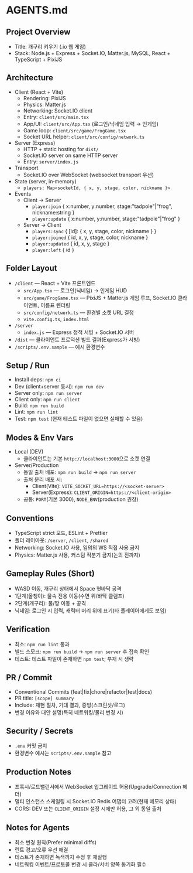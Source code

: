 # AGENTS.md

## Project Overview
- Title: 개구리 키우기 (.io 웹 게임)
- Stack: Node.js + Express + Socket.IO, Matter.js, MySQL, React + TypeScript + PixiJS

## Architecture
- Client (React + Vite)
  - Rendering: PixiJS
  - Physics: Matter.js
  - Networking: Socket.IO client
  - Entry: `client/src/main.tsx`
  - App/UI: `client/src/App.tsx` (로그인/닉네임 입력 → 인게임)
  - Game loop: `client/src/game/FrogGame.tsx`
  - Socket URL helper: `client/src/config/network.ts`
- Server (Express)
  - HTTP + static hosting for `dist/`
  - Socket.IO server on same HTTP server
  - Entry: `server/index.js`
- Transport
  - Socket.IO over WebSocket (websocket transport 우선)
- State (server, in‑memory)
  - `players: Map<socketId, { x, y, stage, color, nickname }>`
- Events
  - Client → Server
    - `player:join` { x:number, y:number, stage:"tadpole"|"frog", nickname:string }
    - `player:update` { x:number, y:number, stage:"tadpole"|"frog" }
  - Server → Client
    - `players:sync` { [id]: { x, y, stage, color, nickname } }
    - `player:joined` { id, x, y, stage, color, nickname }
    - `player:updated` { id, x, y, stage }
    - `player:left` { id }

## Folder Layout
- `/client` — React + Vite 프론트엔드
  - `src/App.tsx` — 로그인(닉네임) → 인게임 HUD
  - `src/game/FrogGame.tsx` — PixiJS + Matter.js 게임 루프, Socket.IO 클라이언트, 이름표 렌더링
  - `src/config/network.ts` — 환경별 소켓 URL 결정
  - `vite.config.ts`, `index.html`
- `/server`
  - `index.js` — Express 정적 서빙 + Socket.IO 서버
- `/dist` — 클라이언트 프로덕션 빌드 결과(Express가 서빙)
- `/scripts/.env.sample` — 예시 환경변수

## Setup / Run
- Install deps: `npm ci`
- Dev (client+server 동시): `npm run dev`
- Server only: `npm run server`
- Client only: `npm run client`
- Build: `npm run build`
- Lint: `npm run lint`
- Test: `npm test` (현재 테스트 파일이 없으면 실패할 수 있음)

## Modes & Env Vars
- Local (DEV)
  - 클라이언트는 기본 `http://localhost:3000`으로 소켓 연결
- Server/Production
  - 동일 출처 배포: `npm run build` → `npm run server`
  - 출처 분리 배포 시:
    - Client(Vite): `VITE_SOCKET_URL=https://<socket-server>`
    - Server(Express): `CLIENT_ORIGIN=https://<client-origin>`
  - 공통: `PORT`(기본 3000), `NODE_ENV`(production 권장)

## Conventions
- TypeScript strict 모드, ESLint + Prettier
- 폴더 레이아웃: `/server`, `/client`, `/shared`
- Networking: Socket.IO 사용, 임의의 WS 직접 사용 금지
- Physics: Matter.js 사용, 커스텀 적분기 금지(논의 전까지)

## Gameplay Rules (Short)
- WASD 이동, 개구리 상태에서 Space 혓바닥 공격
- 1단계(올챙이): 물속 전용 이동(수면 위/바닥 클램프)
- 2단계(개구리): 물/땅 이동 + 공격
- 닉네임: 로그인 시 입력, 캐릭터 머리 위에 표기(타 플레이어에게도 보임)

## Verification
- 최소: `npm run lint` 통과
- 빌드 스모크: `npm run build` → `npm run server` 후 접속 확인
- 테스트: 테스트 파일이 존재하면 `npm test`; 부재 시 생략

## PR / Commit
- Conventional Commits (feat|fix|chore|refactor|test|docs)
- PR title: `[scope] summary`
- Include: 재현 절차, 기대 결과, 증빙(스크린샷/로그)
- 변경 이유와 대안 설명(특히 네트워킹/물리 변경 시)

## Security / Secrets
- `.env` 커밋 금지
- 환경변수 예시는 `scripts/.env.sample` 참고

## Production Notes
- 프록시/로드밸런서에서 WebSocket 업그레이드 허용(Upgrade/Connection 헤더)
- 멀티 인스턴스 스케일링 시 Socket.IO Redis 어댑터 고려(현재 메모리 상태)
- CORS: DEV 또는 `CLIENT_ORIGIN` 설정 시에만 허용, 그 외 동일 출처

## Notes for Agents
- 최소 변경 원칙(Prefer minimal diffs)
- 린트 경고/오류 우선 해결
- 테스트가 존재하면 녹색까지 수정 후 재실행
- 네트워킹 이벤트/프로토콜 변경 시 클라/서버 양쪽 동기화 필수

